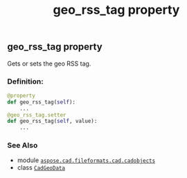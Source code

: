 ﻿---
title: geo_rss_tag property
second_title: Aspose.CAD for Python via .NET API References
description: 
type: docs
weight: 220
url: /python-net/aspose.cad.fileformats.cad.cadobjects/cadgeodata/geo_rss_tag/
is_root: false
---

## geo_rss_tag property


Gets or sets the geo RSS tag.
### Definition:
```python
@property
def geo_rss_tag(self):
    ...
@geo_rss_tag.setter
def geo_rss_tag(self, value):
    ...
```

### See Also
* module [`aspose.cad.fileformats.cad.cadobjects`](../../)
* class [`CadGeoData`](/cad/python-net/aspose.cad.fileformats.cad.cadobjects/cadgeodata)
